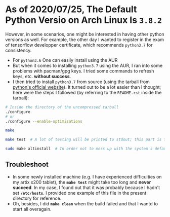 # As of 2020/07/25, The Default Python Versio on Arch Linux Is <code>3.8.2</code>
However, in some scenarios, one might be interested in having other python versions as well. For example, the other day I wanted to register in the exam of tensorflow developper certificate, which recommends <code>python3.7</code> for consistency.


- For <code>python3.6</code> One can easily install using the AUR
- But when it comes to installing  <code>python3.7</code>  using the AUR, I ran into some problems with pacman/gpg keys. I tried some commands to refresh keys, etc. <b>without success</b>.
- I then tried to install <code>python3.7</code> from source (using the tarball from [python's official website](https://www.python.org/downloads/source/)). It turned out to be a lot easier than I thought; here were the steps I followed (by referring to the <code>README.rst</code> inside the tarball):
```bash
# Inside the directory of the uncompressed tarball
./configure
# or
./configure --enable-optimizations

make

make test  # A lot of testing will be printed to stdout; this part is the most time-consuming, more than all of `./configure`, `make` and `sudo make altinstall`, the last being amazingly fast.

sudo make altinstall  # In order not to mess up with the system's default python, which is python3.8, DO NOT `sudo make install`; instead, DO `sudo make altinstall` like suggested in README.rst
```


## Troubleshoot
- In some newly installed machine (e.g. I have experienced difficulties on my artix x200 tablet), the <code><b>make test</b></code> might take too long and <b>never succeed</b>. In my case, I found out that it was probably because I hadn't set <code><b>/etc/hosts</b></code>. I provided one example of this file in the present directory for reference.
- Oh, besides, I did <code><b>make clean</b></code> when the build failed and that I wantd to start all overagain.
